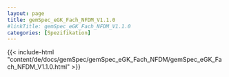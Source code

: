 ```yaml
---
layout: page
title: gemSpec_eGK_Fach_NFDM_V1.1.0
#linkTitle: gemSpec_eGK_Fach_NFDM_V1.1.0
categories: [Spezifikation]
---
```

{{< include-html "content/de/docs/gemSpec/gemSpec_eGK_Fach_NFDM/gemSpec_eGK_Fach_NFDM_V1.1.0.html" >}}